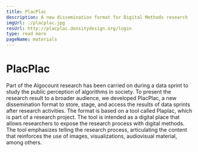 ```yaml
---
title: PlacPlac
description: A new dissemination format for Digital Methods research
imgUrl: ./placplac.jpg
resUrl: http://placplac.densitydesign.org/login
type: read more
pageName: materials
---
```


# PlacPlac

 Part of the Algocount research has been carried on during a data sprint to study the public perception of algorithms in society. To present the research result to a broader audience, we developed PlacPlac, a new dissemination format to store, stage, and access the results of data sprints after research activities. The format is based on a tool called Plaplac, which is part of a research project. The tool is intended as a digital place that allows researchers to expose the research process with digital methods. The tool emphasizes telling the research process, articulating the content that reinforces the use of images, visualizations, audiovisual material, among others. 

